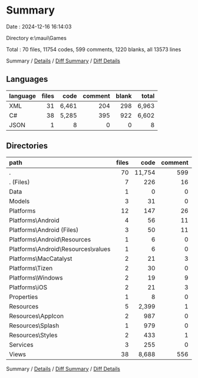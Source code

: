 # Summary

Date : 2024-12-16 16:14:03

Directory e:\\maui\\Games

Total : 70 files,  11754 codes, 599 comments, 1220 blanks, all 13573 lines

Summary / [Details](details.md) / [Diff Summary](diff.md) / [Diff Details](diff-details.md)

## Languages
| language | files | code | comment | blank | total |
| :--- | ---: | ---: | ---: | ---: | ---: |
| XML | 31 | 6,461 | 204 | 298 | 6,963 |
| C# | 38 | 5,285 | 395 | 922 | 6,602 |
| JSON | 1 | 8 | 0 | 0 | 8 |

## Directories
| path | files | code | comment | blank | total |
| :--- | ---: | ---: | ---: | ---: | ---: |
| . | 70 | 11,754 | 599 | 1,220 | 13,573 |
| . (Files) | 7 | 226 | 16 | 37 | 279 |
| Data | 1 | 0 | 0 | 1 | 1 |
| Models | 3 | 31 | 0 | 7 | 38 |
| Platforms | 12 | 147 | 26 | 24 | 197 |
| Platforms\\Android | 4 | 56 | 11 | 6 | 73 |
| Platforms\\Android (Files) | 3 | 50 | 11 | 6 | 67 |
| Platforms\\Android\\Resources | 1 | 6 | 0 | 0 | 6 |
| Platforms\\Android\\Resources\\values | 1 | 6 | 0 | 0 | 6 |
| Platforms\\MacCatalyst | 2 | 21 | 3 | 4 | 28 |
| Platforms\\Tizen | 2 | 30 | 0 | 3 | 33 |
| Platforms\\Windows | 2 | 19 | 9 | 7 | 35 |
| Platforms\\iOS | 2 | 21 | 3 | 4 | 28 |
| Properties | 1 | 8 | 0 | 0 | 8 |
| Resources | 5 | 2,399 | 1 | 41 | 2,441 |
| Resources\\AppIcon | 2 | 987 | 0 | 1 | 988 |
| Resources\\Splash | 1 | 979 | 0 | 1 | 980 |
| Resources\\Styles | 2 | 433 | 1 | 39 | 473 |
| Services | 3 | 255 | 0 | 33 | 288 |
| Views | 38 | 8,688 | 556 | 1,077 | 10,321 |

Summary / [Details](details.md) / [Diff Summary](diff.md) / [Diff Details](diff-details.md)